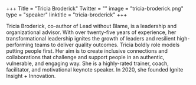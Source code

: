 +++
Title = "Tricia Broderick"
Twitter = ""
image = "tricia-broderick.png"
type = "speaker"
linktitle = "tricia-broderick"
+++

Tricia Broderick, co-author of Lead without Blame, is a leadership and organizational advisor. With over twenty-five years of experience, her transformational leadership ignites the growth of leaders and resilient high-performing teams to deliver quality outcomes. Tricia boldly role models putting people first.  Her aim is to create inclusive connections and collaborations that challenge and support people in an authentic, vulnerable, and engaging way. She is a highly-rated trainer, coach, facilitator, and motivational keynote speaker.  In 2020, she founded Ignite Insight + Innovation.